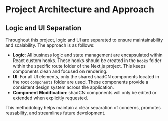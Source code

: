 # Project Architecture and Approach

## Logic and UI Separation

Throughout this project, logic and UI are separated to ensure maintainability and scalability. The approach is as follows:

- **Logic**: All business logic and state management are encapsulated within React custom hooks. These hooks should be created in the `hooks` folder within the specific route folder of the Next.js project. This keeps components clean and focused on rendering.
- **UI**: For all UI elements, only the shared shadCN components located in the root `components` folder are used. These components provide a consistent design system across the application.
- **Component Modification**: shadCN components will only be edited or extended when explicitly requested.

This methodology helps maintain a clear separation of concerns, promotes reusability, and streamlines future development.
